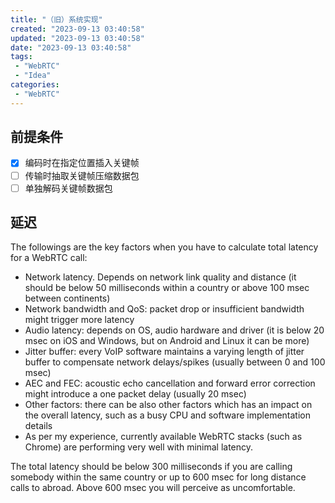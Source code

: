 ```yaml
---
title: "（旧）系统实现"
created: "2023-09-13 03:40:58"
updated: "2023-09-13 03:40:58"
date: "2023-09-13 03:40:58"
tags: 
 - "WebRTC"
 - "Idea"
categories: 
 - "WebRTC"
---
```


## 前提条件

* [x] 编码时在指定位置插入关键帧
* [ ] 传输时抽取关键帧压缩数据包
* [ ] 单独解码关键帧数据包

## 延迟

The followings are the key factors when you have to calculate total latency for a WebRTC call:

* Network latency. Depends on network link quality and distance (it should be below 50 milliseconds within a country or above 100 msec between continents)
* Network bandwidth and QoS: packet drop or insufficient bandwidth might trigger more latency
* Audio latency: depends on OS, audio hardware and driver (it is below 20 msec on iOS and Windows, but on Android and Linux it can be more)
* Jitter buffer: every VoIP software maintains a varying length of jitter buffer to compensate network delays/spikes (usually between 0 and 100 msec)
* AEC and FEC: acoustic echo cancellation and forward error correction might introduce a one packet delay (usually 20 msec)
* Other factors: there can be also other factors which has an impact on the overall latency, such as a busy CPU and software implementation details
* As per my experience, currently available WebRTC stacks (such as Chrome) are performing very well with minimal latency.

The total latency should be below 300 milliseconds if you are calling somebody within the same country or up to 600 msec for long distance calls to abroad. Above 600 msec you will perceive as uncomfortable.